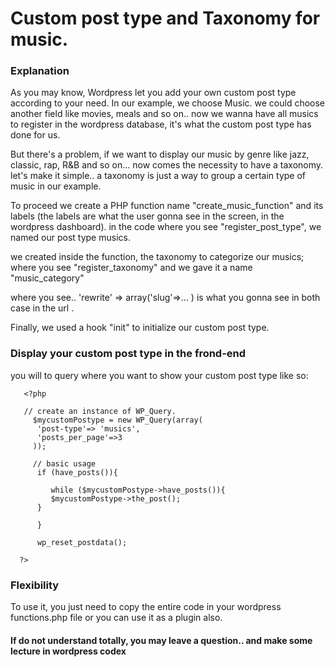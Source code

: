 # Custom post type and Taxonomy for music.

### Explanation

As you may know, Wordpress let you add your own custom post type according to your need.
In our example, we choose Music.
we could choose another field like movies, meals and so on..
now we wanna have all musics to register in the wordpress database, it's what the custom post type has done for us.

But there's a problem, if we want to display our music by genre like jazz, classic, rap, R&B and so on... now comes the necessity to have
a taxonomy. let's make it simple.. a taxonomy is just a way to group a certain type of music in our example.

To proceed we create a PHP function name "create_music_function" and its labels (the labels are what the user gonna see in the screen, in 
 the wordpress dashboard).
in the code where you see "register_post_type", we named our post type musics.

we created inside the function, the taxonomy to categorize our musics; where you see "register_taxonomy" and we gave it a name
"music_category"

where you see.. 'rewrite' => array('slug'=>... ) is what you gonna see in both case in the url .

Finally, we used a hook "init" to initialize our custom post type.

### Display your custom post type in the frond-end

you will to query where you want to show your custom post type like so:

       <?php 
       
       // create an instance of WP_Query.
         $mycustomPostype = new WP_Query(array(
          'post-type'=> 'musics',
          'posts_per_page'=>3
         ));
         
         // basic usage
          if (have_posts()){
          
             while ($mycustomPostype->have_posts()){
             $mycustomPostype->the_post();
          }
          
          } 
          
          wp_reset_postdata();

      ?>
      

### Flexibility

To use it, you just need to copy the entire code in your wordpress functions.php file or you can use it as a plugin also.

#### If do not understand totally, you may leave a question.. and make some lecture in wordpress codex
